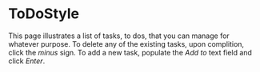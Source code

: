 # ToDoStyle

This page illustrates a list of tasks, to dos, that you can manage for whatever purpose. To delete any of the existing tasks, upon complition, click the *minus* sign. To add a new task, populate the *Add to* text field and click *Enter*.
